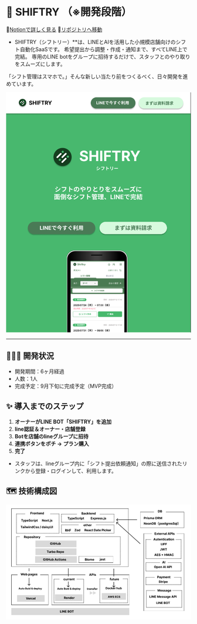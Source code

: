 # 🚀 SHIFTRY （※開発段階）
📝[Notionで詳しく見る](https://tinted-arthropod-2d9.notion.site/LINE-AI-SHIFTRY-1f0acff094ee8033a682f4884837d208)      📁[リポジトリへ移動](https://github.com/mkw-tom/SHIFTRY)
- SHIFTRY（シフトリー）**は、LINEとAIを活用した小規模店舗向けのシフト自動化SaaSです。
希望提出から調整・作成・通知まで、すべてLINE上で完結。
専用のLINE botをグループに招待するだけで、スタッフとのやり取りをスムーズにします。

「シフト管理はスマホで。」そんな新しい当たり前をつくるべく、日々開発を進めています。

![SHIFTRY pc image](assets/shiftry-mobile-image.png)

---

## 🧑🏻‍💻 開発状況
- 開発期間：6ヶ月経過
- 人数：1人
- 完成予定：9月下旬に完成予定（MVP完成）

## ✨ 導入までのステップ

1.  **オーナーがLINE BOT「SHIFTRY」を追加**
2.  **line認証＆オーナー・店舗登録**
3.  **Botを店舗のlineグループに招待**
4.  **連携ボタンをポチ → プラン購入**
5.  **完了**

- スタッフは、lineグループ内に「シフト提出依頼通知」の際に送信されたリンクから登録・ログインして、利用します。
  

## 🗺️ 技術構成図
![SHIFTRY pc image](assets/技術構成図_shiftry.png)


